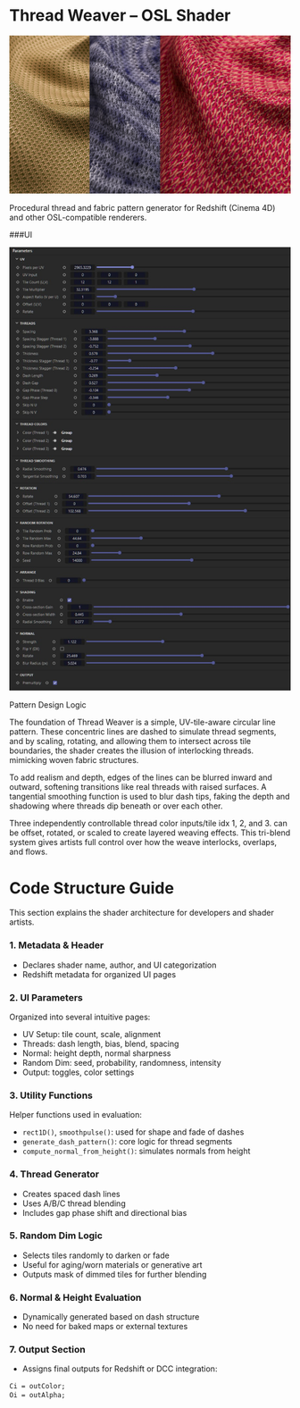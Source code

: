 # Thread Weaver – OSL Shader

![Thread Weaver Preview](./Preview%20Render.jpg)

Procedural thread and fabric pattern generator for Redshift (Cinema 4D) and other OSL-compatible renderers.

###UI

![Thread Weaver Preview](./ThreadWeaver1185_RSC4D_UI.jpg)



Pattern Design Logic

The foundation of Thread Weaver is a simple, UV-tile-aware circular line pattern. These concentric lines are dashed to simulate thread segments, and by scaling, rotating, and allowing them to intersect across tile boundaries, the shader creates the illusion of interlocking threads. mimicking woven fabric structures.

To add realism and depth, edges of the lines can be blurred inward and outward, softening transitions like real threads with raised surfaces. A tangential smoothing function is used to blur dash tips, faking the depth and shadowing where threads dip beneath or over each other.

Three independently controllable thread color inputs/tile idx 1, 2, and 3. can be offset, rotated, or scaled to create layered weaving effects. This tri-blend system gives artists full control over how the weave interlocks, overlaps, and flows.


# Code Structure Guide

This section explains the shader architecture for developers and shader artists.

### 1. Metadata & Header

- Declares shader name, author, and UI categorization
- Redshift metadata for organized UI pages

### 2. UI Parameters

Organized into several intuitive pages:

- UV Setup: tile count, scale, alignment
- Threads: dash length, bias, blend, spacing
- Normal: height depth, normal sharpness
- Random Dim: seed, probability, randomness, intensity
- Output: toggles, color settings

### 3. Utility Functions

Helper functions used in evaluation:

- `rect1D()`, `smoothpulse()`: used for shape and fade of dashes
- `generate_dash_pattern()`: core logic for thread segments
- `compute_normal_from_height()`: simulates normals from height

### 4. Thread Generator

- Creates spaced dash lines
- Uses A/B/C thread blending
- Includes gap phase shift and directional bias

### 5. Random Dim Logic

- Selects tiles randomly to darken or fade
- Useful for aging/worn materials or generative art
- Outputs mask of dimmed tiles for further blending

### 6. Normal & Height Evaluation

- Dynamically generated based on dash structure
- No need for baked maps or external textures

### 7. Output Section

- Assigns final outputs for Redshift or DCC integration:
```osl
Ci = outColor;
Oi = outAlpha;
